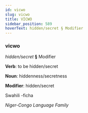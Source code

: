 ```yaml
---
id: vicwo
slug: vicwo
title: VİCWO
sidebar_position: 589
hoverText: hidden/secret § Modifier
---
```


### vicwo

*hidden/secret* **§** Modifier

**Verb**: to be hidden/secret

**Noun**: hiddenness/secretness

**Modifier**: hidden/secret

Swahili -ficha 

*Niger-Congo Language Family*